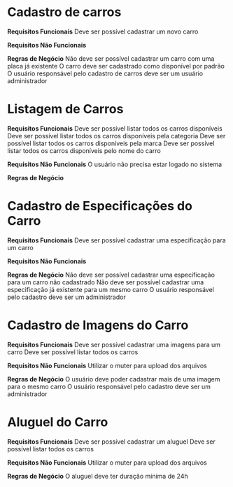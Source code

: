 # Cadastro de carros

**Requisitos Funcionais**
Deve ser possível cadastrar um novo carro

**Requisitos Não Funcionais**

**Regras de Negócio**
Não deve ser possível cadastrar um carro com uma placa já existente
O carro deve ser cadastrado como disponível por padrão
O usuário responsável pelo cadastro de  carros deve ser um usuário administrador

# Listagem de Carros

**Requisitos Funcionais**
Deve ser possível listar todos os carros disponíveis
Deve ser possível listar todos os carros disponíveis pela categoria
Deve ser possível listar todos os carros disponíveis pela marca
Deve ser possível listar todos os carros disponíveis pelo nome do carro

**Requisitos Não Funcionais**
O usuário não precisa estar logado no sistema

**Regras de Negócio**

# Cadastro de Especificações do Carro

**Requisitos Funcionais**
Deve ser possível cadastrar uma especificação para um carro

**Requisitos Não Funcionais**

**Regras de Negócio**
Não deve ser possível cadastrar uma especificação para um carro não cadastrado
Não deve ser possível cadastrar uma especificação já existente para um mesmo carro
O usuário responsável pelo cadastro deve ser um administrador

# Cadastro de Imagens do Carro

**Requisitos Funcionais**
Deve ser possível cadastrar uma imagens para um carro
Deve ser possível listar todos os carros

**Requisitos Não Funcionais**
Utilizar o muter para upload dos arquivos

**Regras de Negócio**
O usuário deve poder cadastrar mais de uma imagem para o mesmo carro
O usuário responsável pelo cadastro deve ser um administrador

# Aluguel do Carro

**Requisitos Funcionais**
Deve ser possível cadastrar um aluguel
Deve ser possível listar todos os carros

**Requisitos Não Funcionais**
Utilizar o muter para upload dos arquivos

**Regras de Negócio**
O aluguel deve ter duração mínima de 24h
